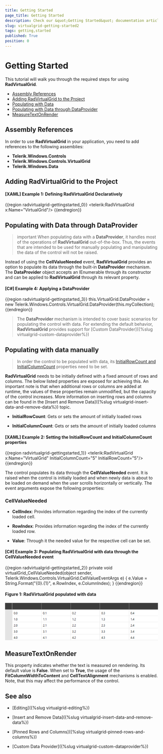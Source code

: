 ```yaml
---
title: Getting Started
page_title: Getting Started
description: Check our &quot;Getting Started&quot; documentation article for the RadVirtualGrid {{ site.framework_name }} control.
slug: virtualgrid-getting-started2
tags: getting,started
published: True
position: 0
---
```


# Getting Started

This tutorial will walk you through the required steps for using __RadVirtualGrid__. 

* [Assembly References](#assembly-references)
* [Adding RadVirtualGrid to the Project](#adding-radvirtualgrid-to-the-project)
* [Populating with Data](#populating-with-data-manually)
* [Populating with Data through DataProvider](#populating-with-data-through-dataprovider)
* [MeasureTextOnRender](#measuretextonrender)


## Assembly References

In order to use __RadVirtualGrid__ in your application, you need to add references to the following assemblies:

* __Telerik.Windows.Controls__
* __Telerik.Windows.Controls.VirtualGrid__
* __Telerik.Windows.Data__

## Adding RadVirtualGrid to the Project

#### __[XAML] Example 1: Defining RadVirtualGrid Declaratively__
{{region radvirtualgrid-gettingstarted_0}}
	 <telerik:RadVirtualGrid x:Name="VirtualGrid"/>
{{endregion}}

## Populating with Data through DataProvider

>important When populating data with a __DataProvider__, it handles most of the operations of __RadVirtualGrid__ out-of-the-box. Thus, the events that are  intended to be used for manually populating and manipulating the data of the control will not be raised.

Instead of using the __CellValueNeeded__ event, __RadVirtualGrid__ provides an option to populate its data through the built-in __DataProvider__ mechanism. The __DataProvider__ object accepts an IEnumerable through its constructor and can be applied to __RadVirtualGrid__ through its relevant property.

#### __[C#] Example 4: Applying a DataProvider__

{{region radvirtualgrid-gettingstarted_3}}
	this.VirtualGrid.DataProvider = new Telerik.Windows.Controls.VirtualGrid.DataProvider(this.myCollection);
{{endregion}}

> The __DataProvider__ mechanism is intended to cover basic scenarios for populating the control with data. For extending the default behavior, __RadVirtualGrid__ provides support for [Custom DataProvider]({%slug virtualgrid-custom-dataprovider%})

## Populating with data manually

> In order the control to be populated with data, its [InitialRowCount and InitialColumnCount](#setting-initial-row-and-column-count) properties need to be set.

__RadVirtualGrid__ needs to be initially defined with a fixed amount of rows and columns. The below listed properties are exposed for achieving this. An important note is that when additional rows or columns are added at runtime, the values of these properties remain unmodified, but the capacity of the control increases. More information on inserting rows and columns can be found in the [Insert and Remove Data]({%slug virtualgrid-insert-data-and-remove-data%}) topic.

* __InitialRowCount__: Gets or sets the amount of initially loaded rows

* __InitialColumnCount__: Gets or sets the amount of initially loaded columns

#### __[XAML] Example 2: Setting the InitialRowCount and InitialColumnCount properties__

{{region radvirtualgrid-gettingstarted_1}}
	<telerik:RadVirtualGrid x:Name="VirtualGrid" 
                                InitialColumnCount="5" 
                                InitialRowCount="5"/>
{{endregion}}

The control populates its data through the __CellValueNeeded__ event. It is raised when the control is initially loaded and when newly data is about to be loaded on demand when the user scrolls horizontally or vertically. The event arguments expose the following properties:

### CellValueNeeded

* __CellIndex__: Provides information regarding the index of the currently loaded cell.

* __RowIndex__: Provides information regarding the index of the currently loaded row.

* __Value__: Through it the needed value for the respective cell can be set.

#### __[C#] Example 3: Populating RadVirtualGrid with data through the CellValueNeeded event__

{{region radvirtualgrid-gettingstarted_2}}
	private void virtualGrid_CellValueNeeded(object sender, 
            Telerik.Windows.Controls.VirtualGrid.CellValueEventArgs e)
        {
            e.Value = String.Format("{0}.{1}", e.RowIndex, e.ColumnIndex);
        }
{{endregion}}

#### __Figure 1: RadVirtualGrid populated with data__
![RadVirtualGrid populated with data](images/RadVirtualGrid_GettingStarted_01.png)

## MeasureTextOnRender

This property indicates whether the text is measured on rendering. Its default value is __False__. When set to __True__, the usage of the __FitColumnWidthToContent__ and __CellTextAlignment__ mechanisms is enabled. Note, that this may affect the performance of the control.

## See also

* [Editing]({%slug virtualgrid-editing%})

* [Insert and Remove Data]({%slug virtualgrid-insert-data-and-remove-data%})

* [Pinned Rows and Columns]({%slug virtualgrid-pinned-rows-and-columns%})

* [Custom Data Provider]({%slug virtualgrid-custom-dataprovider%})



